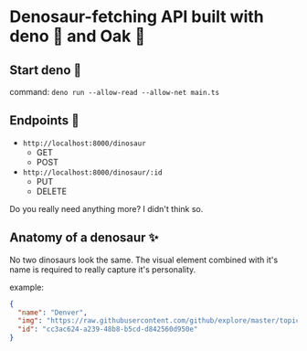 # Denosaur-fetching API built with deno 🦕 and Oak 🌳

## Start deno 🚀

command: `deno run --allow-read --allow-net main.ts`

## Endpoints 🚪

- `http://localhost:8000/dinosaur`
  - GET
  - POST
- `http://localhost:8000/dinosaur/:id`
  - PUT
  - DELETE

Do you really need anything more? I didn't think so.

## Anatomy of a denosaur ✨

No two dinosaurs look the same. The visual element combined with it's name is required to really capture it's personality.

example:

```json
{
  "name": "Denver",
  "img": "https://raw.githubusercontent.com/github/explore/master/topics/deno/deno.png",
  "id": "cc3ac624-a239-48b8-b5cd-d842560d950e"
}
```
